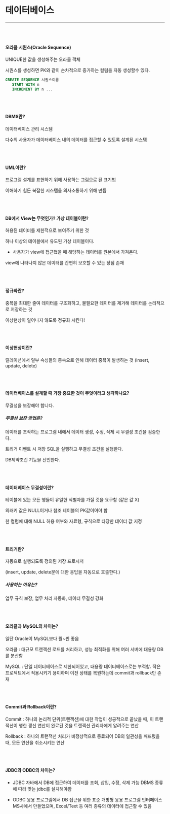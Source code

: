 # 데이터베이스

------

<br><br>

#### 오라클 시퀀스(Oracle Sequence)

 UNIQUE한 값을 생성해주는 오라클 객체

 시퀀스를 생성하면 PK와 같이 순차적으로 증가하는 컬럼을 자동 생성할수 있다.

 ```sql
 CREATE SEQUENCE 시퀀스이름
 	START WITH n
 	INCREMENT BY n ...
 ```

<br><br>

#### DBMS란?

 데이터베이스 관리 시스템

 다수의 사용자가 데이터베이스 내의 데이터를 접근할 수 있도록 설계된 시스템

<br><br>

#### UML이란?

 프로그램 설계를 표현하기 위해 사용하는 그림으로 된 표기법

 이해하기 힘든 복잡한 시스템을 의사소통하기 위해 만듬

<br><br>

#### DB에서 View는 무엇인가? 가상 테이블이란?

 허용된 데이터를 제한적으로 보여주기 위한 것

 하나 이상의 테이블에서 유도된 가상 테이블이다.

 - 사용자가 view에 접근했을 때 해당하는 데이터를 원본에서 가져온다.

 view에 나타나지 않은 데이터를 간편히 보호할 수 있는 장점 존재 

<br><br>

#### 정규화란?

 중복을 최대한 줄여 데이터를 구조화하고, 불필요한 데이터를 제거해 데이터를 논리적으로 저장하는 것

 이상현상이 일어나지 않도록 정규화 시킨다!

<br><br>

#### 이상현상이란?

 릴레이션에서 일부 속성들의 종속으로 인해 데이터 중복이 발생하는 것 (insert, update, delete)

<br><br>

#### 데이터베이스를 설계할 때 가장 중요한 것이 무엇이라고 생각하나요?

 무결성을 보장해야 합니다.

 ##### 무결성 보장 방법은?

 데이터를 조작하는 프로그램 내에서 데이터 생성, 수정, 삭제 시 무결성 조건을 검증한다.

 트리거 이벤트 시 저장 SQL을 실행하고 무결성 조건을 실행한다.

 DB제약조건 기능을 선언한다.

<br><br>

#### 데이터베이스 무결성이란?

 테이블에 있는 모든 행들이 유일한 식별자를 가질 것을 요구함 (같은 값 X)

 외래키 값은 NULL이거나 참조 테이블의 PK값이어야 함

 한 컬럼에 대해 NULL 허용 여부와 자료형, 규칙으로 타당한 데이터 값 지정

<br><br>

#### 트리거란?

 자동으로 실행되도록 정의된 저장 프로시저

 (insert, update, delete문에 대한 응답을 자동으로 호출한다.)

 ##### 사용하는 이유는?

 업무 규칙 보장, 업무 처리 자동화, 데이터 무결성 강화

<br><br>

#### 오라클과 MySQL의 차이는?

 일단 Oracle이 MySQL보다 훨~씬 좋음

 오라클 : 대규모 트랜잭션 로드를 처리하고, 성능 최적화를 위해 여러 서버에 대용량 DB를 분산함

 MySQL : 단일 데이터베이스로 제한되어있고, 대용량 데이터베이스로는 부적합. 작은 프로젝트에서 적용시키기 용이하며 이전 상태를 복원하는데 commit과 rollback만 존재

<br><br>

#### Commit과 Rollback이란?

 Commit : 하나의 논리적 단위(트랜잭션)에 대한 작업이 성공적으로 끝났을 때, 이 트랜잭션이 행한 갱신 연산이 완료된 것을 트랜잭션 관리자에게 알려주는 연산

 Rollback : 하나의 트랜잭션 처리가 비정상적으로 종료되어 DB의 일관성을 깨뜨렸을 때, 모든 연산을 취소시키는 연산

<br><br>

#### JDBC와 ODBC의 차이는?

 - JDBC
   자바에서 DB에 접근하여 데이터를 조회, 삽입, 수정, 삭제 가능
   DBMS 종류에 따라 맞는 jdbc를 설치해야함

 - ODBC
   응용 프로그램에서 DB 접근을 위한 표준 개방형 응용 프로그램 인터페이스
   MS사에서 만들었으며, Excel/Text 등 여러 종류의 데이터에 접근할 수 있음

<br><br>